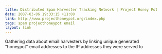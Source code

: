 ```yaml
---
title: Distributed Spam Harvester Tracking Network | Project Honey Pot
date: 2007-03-06 19:33:15 +11:00
link: http://www.projecthoneypot.org/index.php
tags: spam projecthoneypot email
layout: link
---
```

Gathering data about email harvesters by linking unique generated "honeypot" email addresses to the IP addresses they were served to
